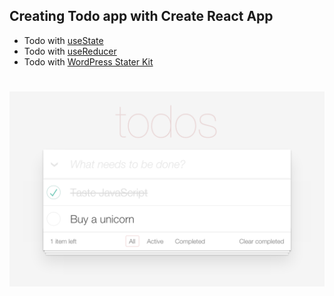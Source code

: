 ## Creating Todo app with Create React App

- Todo with [useState](https://github.com/RatulHasan/learning-react/tree/use_state)
- Todo with [useReducer](https://github.com/RatulHasan/learning-react/tree/use_reducer)
- Todo with [WordPress Stater Kit](https://github.com/RatulHasan/learning-react/tree/wordpress_react)
#
![](https://github.com/tastejs/todomvc-app-css/raw/master/screenshot.png)

